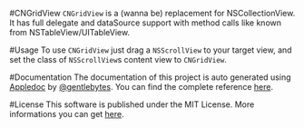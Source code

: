 #CNGridView
`CNGridView` is a (wanna be) replacement for NSCollectionView. It has full delegate and dataSource support with method calls like known from NSTableView/UITableView.

#Usage
To use `CNGridView` just drag a `NSScrollView` to your target view, and set the class of `NSScrollView`s content view to `CNGridView`.

#Documentation
The documentation of this project is auto generated using [Appledoc](http://gentlebytes.com/appledoc/) by [@gentlebytes](https://twitter.com/gentlebytes). You can find the complete reference [here](http://cngridview.cocoanaut.com/documentation/).

#License
This software is published under the MIT License. More informations you can get [here](http://cocoanaut.mit-license.org).